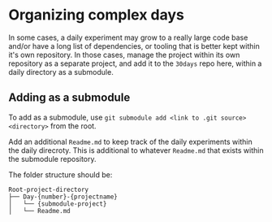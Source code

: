 # Organizing complex days

In some cases, a daily experiment may grow to a really large code base and/or have a long list of dependencies, or tooling that is better kept within it's own repository. In those cases, manage the project within its own repository as a separate project, and add it to the `30days` repo here, within a daily directory as a submodule.

## Adding as a submodule
To add as a submodule, use `git submodule add <link to .git source> <directory>` from the root.

Add an additional `Readme.md` to keep track of the daily experiments within the daily direcroty. This is additional to whatever `Readme.md` that exists within the submodule repository.

The folder structure should be:

```
Root-project-directory
├── Day-{number}-{projectname}
│   └── {submodule-project}
│   └── Readme.md
```

